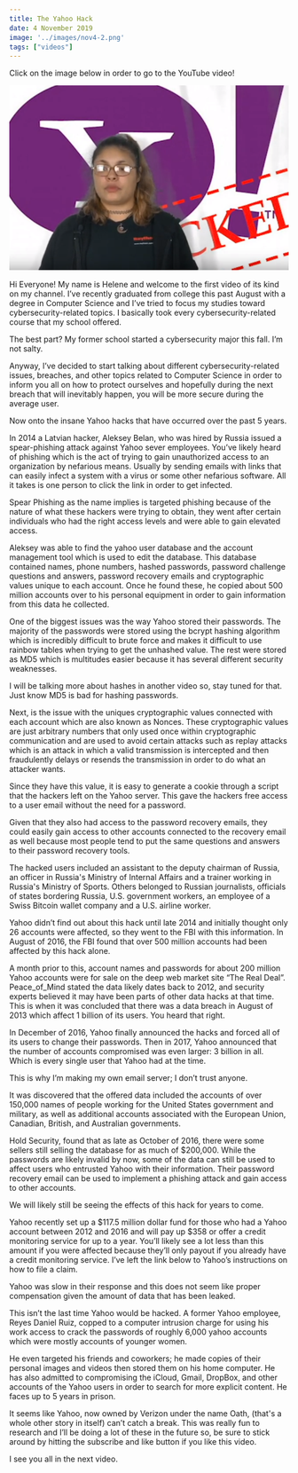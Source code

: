 ```yaml
---
title: The Yahoo Hack
date: 4 November 2019
image: '../images/nov4-2.png'
tags: ["videos"]
---
```


Click on the image below in order to go to the YouTube video!


[![IMAGE ALT TEXT HERE](../images/nov4-1.PNG)](https://www.youtube.com/watch?v=EZnh4R2dV3w&t=1s)


Hi Everyone! My name is Helene and welcome to the first video of its kind on my channel. I’ve recently graduated from college this past August with a degree in Computer Science and I’ve tried to focus my studies toward cybersecurity-related topics. I basically took every cybersecurity-related course that my school offered.

The best part? My former school started a cybersecurity major this fall. I’m not salty.

Anyway, I’ve decided to start talking about different cybersecurity-related issues, breaches, and other topics related to Computer Science in order to inform you all on how to protect ourselves and hopefully during the next breach that will inevitably happen, you will be more secure during the average user.

Now onto the insane Yahoo hacks that have occurred over the past 5 years. 

In 2014 a Latvian hacker, Aleksey Belan, who was hired by Russia issued a spear-phishing attack against Yahoo sever employees. You’ve likely heard of phishing which is the act of trying to gain unauthorized access to an organization by nefarious means. Usually by sending emails with links that can easily infect a system with a virus or some other nefarious software. All it takes is one person to click the link in order to get infected. 

Spear Phishing as the name implies is targeted phishing because of the nature of what these hackers were trying to obtain, they went after certain individuals who had the right access levels and were able to gain elevated access. 

Aleksey was able to find the yahoo user database and the account management tool which is used to edit the database. This database contained names, phone numbers, hashed passwords, password challenge questions and answers, password recovery emails and cryptographic values unique to each account. Once he found these, he copied about 500 million accounts over to his personal equipment in order to gain information from this data he collected.

One of the biggest issues was the way Yahoo stored their passwords. The majority of the passwords were stored using the bcrypt hashing algorithm which is incredibly difficult to brute force and makes it difficult to use rainbow tables when trying to get the unhashed value. The rest were stored as MD5 which is multitudes easier because it has several different security weaknesses.

I will be talking more about hashes in another video so, stay tuned for that. Just know MD5 is bad for hashing passwords.

Next, is the issue with the uniques cryptographic values connected with each account which are also known as Nonces. These cryptographic values are just arbitrary numbers that only used once within cryptographic communication and are used to avoid certain attacks such as replay attacks which is an attack in which a valid transmission is intercepted and then fraudulently delays or resends the transmission in order to do what an attacker wants.

Since they have this value, it is easy to generate a cookie through a script that the hackers left on the Yahoo server. This gave the hackers free access to a user email without the need for a password.

Given that they also had access to the password recovery emails, they could easily gain access to other accounts connected to the recovery email as well because most people tend to put the same questions and answers to their password recovery tools. 

The hacked users included an assistant to the deputy chairman of Russia, an officer in Russia's Ministry of Internal Affairs and a trainer working in Russia's Ministry of Sports. Others belonged to Russian journalists, officials of states bordering Russia, U.S. government workers, an employee of a Swiss Bitcoin wallet company and a U.S. airline worker.

Yahoo didn’t find out about this hack until late 2014 and initially thought only 26 accounts were affected, so they went to the FBI with this information. In August of 2016, the FBI found that over 500 million accounts had been affected by this hack alone.

A month prior to this, account names and passwords for about 200 million Yahoo accounts were for sale on the deep web market site “The Real Deal”. Peace_of_Mind stated the data likely dates back to 2012, and security experts believed it may have been parts of other data hacks at that time.  This is when it was concluded that there was a data breach in August of 2013 which affect 1 billion of its users. You heard that right.

In December of 2016, Yahoo finally announced the hacks and forced all of its users to change their passwords. Then in 2017, Yahoo announced that the number of accounts compromised was even larger: 3 billion in all. Which is every single user that Yahoo had at the time. 

This is why I’m making my own email server; I don’t trust anyone.

It was discovered that the offered data included the accounts of over 150,000 names of people working for the United States government and military, as well as additional accounts associated with the European Union, Canadian, British, and Australian governments.

Hold Security, found that as late as October of 2016, there were some sellers still selling the database for as much of $200,000. While the passwords are likely invalid by now, some of the data can still be used to affect users who entrusted Yahoo with their information. Their password recovery email can be used to implement a phishing attack and gain access to other accounts.

We will likely still be seeing the effects of this hack for years to come.

Yahoo recently set up a $117.5 million dollar fund for those who had a Yahoo account between 2012 and 2016 and will pay up $358 or offer a credit monitoring service for up to a year. You’ll likely see a lot less than this amount if you were affected because they’ll only payout if you already have a credit monitoring service. I’ve left the link below to Yahoo’s instructions on how to file a claim.

Yahoo was slow in their response and this does not seem like proper compensation given the amount of data that has been leaked.

This isn’t the last time Yahoo would be hacked. A former Yahoo employee, Reyes Daniel Ruiz, copped to a computer intrusion charge for using his work access to crack the passwords of roughly 6,000 yahoo accounts which were mostly accounts of younger women.

He even targeted his friends and coworkers; he made copies of their personal images and videos then stored them on his home computer. He has also admitted to compromising the iCloud, Gmail, DropBox, and other accounts of the Yahoo users in order to search for more explicit content. He faces up to 5 years in prison.

It seems like Yahoo, now owned by Verizon under the name Oath, (that's a whole other story in itself) can’t catch a break. This was really fun to research and I’ll be doing a lot of these in the future so, be sure to stick around by hitting the subscribe and like button if you like this video. 

I see you all in the next video.




